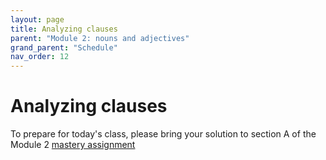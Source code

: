```yaml
---
layout: page
title: Analyzing clauses
parent: "Module 2: nouns and adjectives"
grand_parent: "Schedule"
nav_order: 12
---
```



#  Analyzing clauses

To prepare for today's class, please bring your solution to section A of the Module 2 [mastery assignment](../../../../classes/module2/portfolio-mastery/)